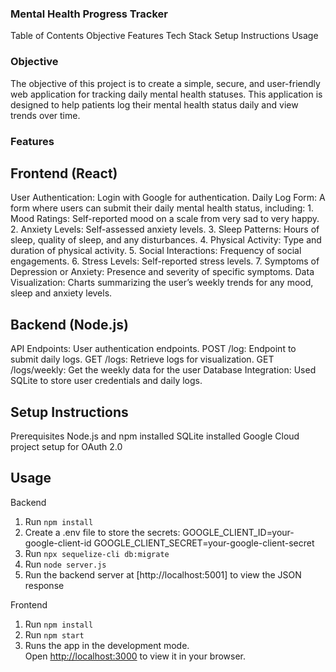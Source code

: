 ### Mental Health Progress Tracker  
Table of Contents
Objective
Features
Tech Stack
Setup Instructions
Usage


### Objective
The objective of this project is to create a simple, secure, and user-friendly web application for tracking daily mental health statuses. This application is designed to help patients log their mental health status daily and view trends over time.

### Features

## Frontend (React)
User Authentication: Login with Google for authentication.
Daily Log Form: A form where users can submit their daily mental health status, including:
    1. Mood Ratings: Self-reported mood on a scale from very sad to very happy.
    2. Anxiety Levels: Self-assessed anxiety levels.
    3. Sleep Patterns: Hours of sleep, quality of sleep, and any disturbances.
    4. Physical Activity: Type and duration of physical activity.
    5. Social Interactions: Frequency of social engagements.
    6. Stress Levels: Self-reported stress levels.
    7. Symptoms of Depression or Anxiety: Presence and severity of specific symptoms.
Data Visualization: Charts summarizing the user’s weekly trends for any mood, sleep and anxiety levels.

## Backend (Node.js)
API Endpoints:
User authentication endpoints.
POST /log: Endpoint to submit daily logs.
GET /logs: Retrieve logs for visualization.
GET /logs/weekly: Get the weekly data for the user
Database Integration: Used SQLite to store user credentials and daily logs.

## Setup Instructions
Prerequisites
Node.js and npm installed
SQLite installed
Google Cloud project setup for OAuth 2.0


## Usage
Backend
1. Run `npm install`
2. Create a .env file to store the secrets:
        GOOGLE_CLIENT_ID=your-google-client-id
        GOOGLE_CLIENT_SECRET=your-google-client-secret
3. Run `npx sequelize-cli db:migrate`    
4. Run `node server.js`        
5. Run the backend server at [http://localhost:5001] to view the JSON response

Frontend        
1. Run `npm install`
2. Run `npm start`
3. Runs the app in the development mode.\
        Open [http://localhost:3000](http://localhost:3000) to view it in your browser.


